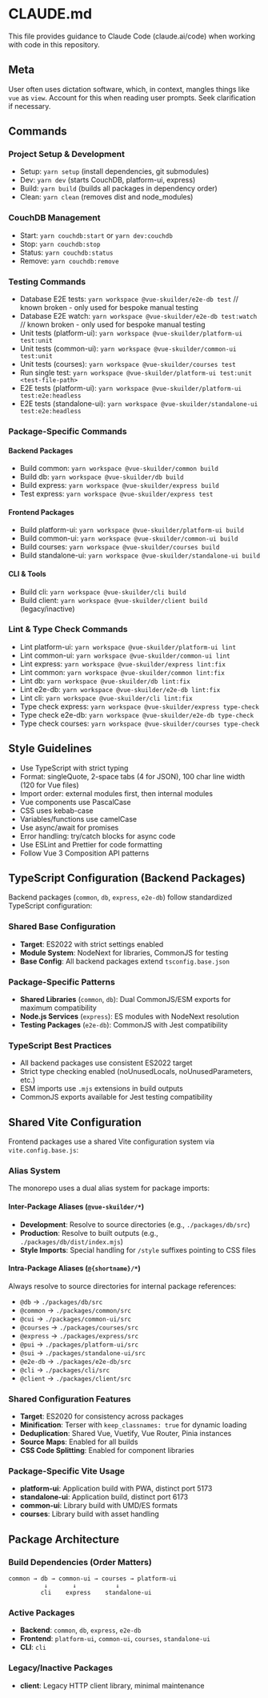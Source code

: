 # CLAUDE.md

This file provides guidance to Claude Code (claude.ai/code) when working with code in this repository.

## Meta

User often uses dictation software, which, in context, mangles things like `vue` as `view`. Account for this when reading user prompts. Seek clarification if necessary.

## Commands

### Project Setup & Development
- Setup: `yarn setup` (install dependencies, git submodules)
- Dev: `yarn dev` (starts CouchDB, platform-ui, express)
- Build: `yarn build` (builds all packages in dependency order)
- Clean: `yarn clean` (removes dist and node_modules)

### CouchDB Management
- Start: `yarn couchdb:start` or `yarn dev:couchdb`
- Stop: `yarn couchdb:stop`
- Status: `yarn couchdb:status`
- Remove: `yarn couchdb:remove`

### Testing Commands
- Database E2E tests: `yarn workspace @vue-skuilder/e2e-db test` // known broken - only used for bespoke manual testing
- Database E2E watch: `yarn workspace @vue-skuilder/e2e-db test:watch` // known broken - only used for bespoke manual testing
- Unit tests (platform-ui): `yarn workspace @vue-skuilder/platform-ui test:unit`
- Unit tests (common-ui): `yarn workspace @vue-skuilder/common-ui test:unit`
- Unit tests (courses): `yarn workspace @vue-skuilder/courses test`
- Run single test: `yarn workspace @vue-skuilder/platform-ui test:unit <test-file-path>`
- E2E tests (platform-ui): `yarn workspace @vue-skuilder/platform-ui test:e2e:headless`
- E2E tests (standalone-ui): `yarn workspace @vue-skuilder/standalone-ui test:e2e:headless`

### Package-Specific Commands

#### Backend Packages
- Build common: `yarn workspace @vue-skuilder/common build`
- Build db: `yarn workspace @vue-skuilder/db build`
- Build express: `yarn workspace @vue-skuilder/express build`
- Test express: `yarn workspace @vue-skuilder/express test`

#### Frontend Packages
- Build platform-ui: `yarn workspace @vue-skuilder/platform-ui build`
- Build common-ui: `yarn workspace @vue-skuilder/common-ui build`
- Build courses: `yarn workspace @vue-skuilder/courses build`
- Build standalone-ui: `yarn workspace @vue-skuilder/standalone-ui build`

#### CLI & Tools
- Build cli: `yarn workspace @vue-skuilder/cli build`
- Build client: `yarn workspace @vue-skuilder/client build` (legacy/inactive)

### Lint & Type Check Commands
- Lint platform-ui: `yarn workspace @vue-skuilder/platform-ui lint`
- Lint common-ui: `yarn workspace @vue-skuilder/common-ui lint`
- Lint express: `yarn workspace @vue-skuilder/express lint:fix`
- Lint common: `yarn workspace @vue-skuilder/common lint:fix`
- Lint db: `yarn workspace @vue-skuilder/db lint:fix`
- Lint e2e-db: `yarn workspace @vue-skuilder/e2e-db lint:fix`
- Lint cli: `yarn workspace @vue-skuilder/cli lint:fix`
- Type check express: `yarn workspace @vue-skuilder/express type-check`
- Type check e2e-db: `yarn workspace @vue-skuilder/e2e-db type-check`
- Type check courses: `yarn workspace @vue-skuilder/courses type-check`

## Style Guidelines
- Use TypeScript with strict typing
- Format: singleQuote, 2-space tabs (4 for JSON), 100 char line width (120 for Vue files)
- Import order: external modules first, then internal modules
- Vue components use PascalCase
- CSS uses kebab-case
- Variables/functions use camelCase
- Use async/await for promises
- Error handling: try/catch blocks for async code
- Use ESLint and Prettier for code formatting
- Follow Vue 3 Composition API patterns

## TypeScript Configuration (Backend Packages)
Backend packages (`common`, `db`, `express`, `e2e-db`) follow standardized TypeScript configuration:

### Shared Base Configuration
- **Target**: ES2022 with strict settings enabled
- **Module System**: NodeNext for libraries, CommonJS for testing
- **Base Config**: All backend packages extend `tsconfig.base.json`

### Package-Specific Patterns
- **Shared Libraries** (`common`, `db`): Dual CommonJS/ESM exports for maximum compatibility
- **Node.js Services** (`express`): ES modules with NodeNext resolution
- **Testing Packages** (`e2e-db`): CommonJS with Jest compatibility

### TypeScript Best Practices
- All backend packages use consistent ES2022 target
- Strict type checking enabled (noUnusedLocals, noUnusedParameters, etc.)
- ESM imports use `.mjs` extensions in build outputs
- CommonJS exports available for Jest testing compatibility

## Shared Vite Configuration
Frontend packages use a shared Vite configuration system via `vite.config.base.js`:

### Alias System
The monorepo uses a dual alias system for package imports:

#### Inter-Package Aliases (`@vue-skuilder/*`)
- **Development**: Resolve to source directories (e.g., `./packages/db/src`)
- **Production**: Resolve to built outputs (e.g., `./packages/db/dist/index.mjs`)
- **Style Imports**: Special handling for `/style` suffixes pointing to CSS files

#### Intra-Package Aliases (`@{shortname}/*`)
Always resolve to source directories for internal package references:
- `@db` → `./packages/db/src`
- `@common` → `./packages/common/src`
- `@cui` → `./packages/common-ui/src`
- `@courses` → `./packages/courses/src`
- `@express` → `./packages/express/src`
- `@pui` → `./packages/platform-ui/src`
- `@sui` → `./packages/standalone-ui/src`
- `@e2e-db` → `./packages/e2e-db/src`
- `@cli` → `./packages/cli/src`
- `@client` → `./packages/client/src`

### Shared Configuration Features
- **Target**: ES2020 for consistency across packages
- **Minification**: Terser with `keep_classnames: true` for dynamic loading
- **Deduplication**: Shared Vue, Vuetify, Vue Router, Pinia instances
- **Source Maps**: Enabled for all builds
- **CSS Code Splitting**: Enabled for component libraries

### Package-Specific Vite Usage
- **platform-ui**: Application build with PWA, distinct port 5173
- **standalone-ui**: Application build, distinct port 6173
- **common-ui**: Library build with UMD/ES formats
- **courses**: Library build with asset handling

## Package Architecture

### Build Dependencies (Order Matters)
```
common → db → common-ui → courses → platform-ui
          ↓       ↓           ↓
         cli    express    standalone-ui
```

### Active Packages
- **Backend**: `common`, `db`, `express`, `e2e-db`
- **Frontend**: `platform-ui`, `common-ui`, `courses`, `standalone-ui`
- **CLI**: `cli`

### Legacy/Inactive Packages
- **client**: Legacy HTTP client library, minimal maintenance
